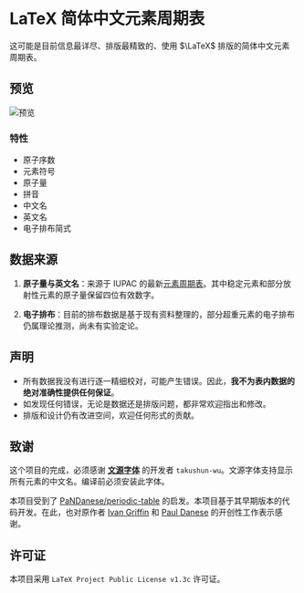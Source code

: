 # LaTeX 简体中文元素周期表

这可能是目前信息最详尽、排版最精致的、使用 $\LaTeX$ 排版的简体中文元素周期表。

## 预览

![预览](Chinese-Periodic-Table.png)

### 特性

- 原子序数
- 元素符号
- 原子量
- 拼音
- 中文名
- 英文名
- 电子排布简式

## 数据来源

1. **原子量与英文名**：来源于 IUPAC 的最新[元素周期表](https://iupac.org/what-we-do/periodic-table-of-elements)。其中稳定元素和部分放射性元素的原子量保留四位有效数字。

2. **电子排布**：目前的排布数据是基于现有资料整理的，部分超重元素的电子排布仍属理论推测，尚未有实验定论。

## 声明

- 所有数据我没有进行逐一精细校对，可能产生错误。因此，**我不为表内数据的绝对准确性提供任何保证**。
- 如发现任何错误，无论是数据还是排版问题，都非常欢迎指出和修改。
- 排版和设计仍有改进空间，欢迎任何形式的贡献。

## 致谢

这个项目的完成，必须感谢 [**文源字体**](https://github.com/takushun-wu/WenYuanFonts) 的开发者 `takushun-wu`。文源字体支持显示所有元素的中文名。编译前必须安装此字体。

本项目受到了 [PaNDanese/periodic-table](https://github.com/PaNDanese/periodic-table) 的启发。本项目基于其早期版本的代码开发。在此，也对原作者 [Ivan Griffin](https://github.com/griffini) 和 [Paul Danese](https://github.com/PaNDanese) 的开创性工作表示感谢。

## 许可证

本项目采用 `LaTeX Project Public License v1.3c` 许可证。
